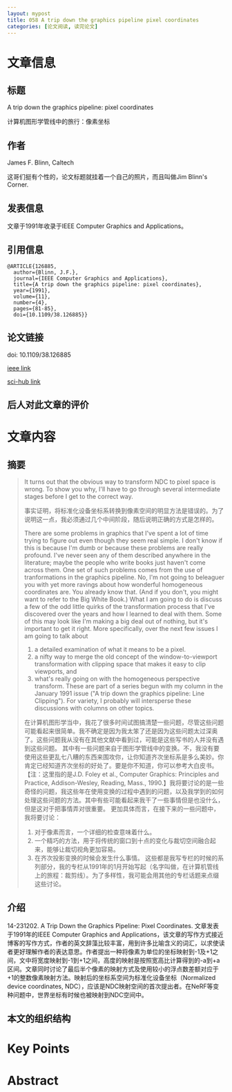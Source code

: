 ```yaml
---
layout: mypost
title: 058 A trip down the graphics pipeline pixel coordinates
categories: [论文阅读, 读完论文]
---
```



# 文章信息

## 标题

A trip down the graphics pipeline: pixel coordinates

计算机图形学管线中的旅行：像素坐标

## 作者

James F. Blinn, Caltech

这哥们挺有个性的，论文标题就挂着一个自己的照片，而且叫做Jim Blinn's Corner. 

## 发表信息

文章于1991年收录于IEEE Computer Graphics and Applications。

## 引用信息



```
@ARTICLE{126885,
  author={Blinn, J.F.},
  journal={IEEE Computer Graphics and Applications}, 
  title={A trip down the graphics pipeline: pixel coordinates}, 
  year={1991},
  volume={11},
  number={4},
  pages={81-85},
  doi={10.1109/38.126885}}

```

## 论文链接

doi: 10.1109/38.126885

[ieee link](https://ieeexplore.ieee.org/abstract/document/126885)

[sci-hub link](https://sci-hub.hkvisa.net/10.1109/38.126885)

## 后人对此文章的评价


# 文章内容

## 摘要

> It turns out that the obvious way to transform NDC to pixel space is wrong. To show you why, I'll have to go through several intermediate stages before I get to the correct way. 
>
> 事实证明，将标准化设备坐标系转换到像素空间的明显方法是错误的。为了说明这一点，我必须通过几个中间阶段，随后说明正确的方式是怎样的。
>
> There are some problems in graphics that I've spent a lot of time trying to figure out even though they seem real simple. I don't know if this is because I'm dumb or because these problems are really profound. I've never seen any of them described anywhere in the literature; maybe the people who write books just haven't come across them. 
> One set of such problems comes from the use of tranformations in the graphics pipeline. No, I'm not going to beleaguer you with yet more ravings about how wonderful homogeneous coordinates are. You already know that. (And if you don't, you might want to refer to the Big White Book.) What I am going to do is discuss a few of the odd little quirks of the transformation process that I've discovered over the years and how I learned to deal with them. Some of this may look like I'm making a big deal out of nothing, but it's important to get it right. 
> More specifically, over the next few issues I am going to talk about
> 1. a detailed examination of what it means to be a pixel. 
> 2. a nifty way to merge the old concept of the window-to-viewport transformation with clipping space that makes it easy to clip viewports, and 
> 3. what's really going on with the homogeneous perspective transform. 
> These are part of a series begun with my column in the January 1991 issue ("A trip down the graphics pipeline: Line Clipping"). For variety, I probably will intersperse these discussions with columns on other topics.
>
> 在计算机图形学当中，我花了很多时间试图搞清楚一些问题，尽管这些问题可能看起来很简单。我不确定是因为我太笨了还是因为这些问题太过深奥了。这些问题我从没有在其他文献中看到过，可能是这些写书的人并没有遇到这些问题。
> 其中有一些问题来自于图形学管线中的变换。不，我没有要使用这些更乱七八糟的东西来围攻你，让你知道齐次坐标系是多么美妙。你肯定已经知道齐次坐标的好处了。要是你不知道，你可以参考大白皮书。【注：这里指的是J.D. Foley et al., Computer Graphics: Principles and Practice, Addison-Wesley, Reading, Mass., 1990.】我将要讨论的是一些奇怪的问题，我这些年在使用变换的过程中遇到的问题，以及我学到的如何处理这些问题的方法。其中有些可能看起来我干了一些事情但是也没什么，但是这对于把事情弄对很重要。
> 更加具体而言，在接下来的一些问题中，我将要讨论：
> 1. 对于像素而言，一个详细的检查意味着什么。
> 2. 一个精巧的方法，用于将传统的窗口到十点的变化与裁切空间融合起来，能够让裁切视角更加容易。
> 3. 在齐次投影变换的时候会发生什么事情。
> 这些都是我写专栏的时候的系列部分，我的专栏从1991年的1月开始写起（名字叫做，在计算机管线上的旅程：裁剪线）。为了多样性，我可能会用其他的专栏话题来点缀这些讨论。

## 介绍

14-231202. A Trip Down the Graphics Pipeline: Pixel Coordinates. 文章发表于1991年的IEEE Computer Graphics and Applications，该文章的写作方式接近博客的写作方式，作者的英文辞藻比较丰富，用到许多比喻含义的词汇，以求使读者更好理解作者的表达意思。作者提出一种将像素为单位的坐标映射到-1及+1之间，文中将宽度映射到-1到+1之间，高度的映射是按照宽高比计算得到的-a到+a区间。文章同时讨论了最后半个像素的映射方式及使用较小的浮点数差额对应于+1的整数像素映射方法。映射后的坐标系空间为标准化设备坐标（Normalized device coordinates, NDC），应该是NDC映射空间的首次提出者。在NeRF等变种问题中，世界坐标有时候也被映射到NDC空间中。

## 本文的组织结构

# Key Points

# Abstract 

